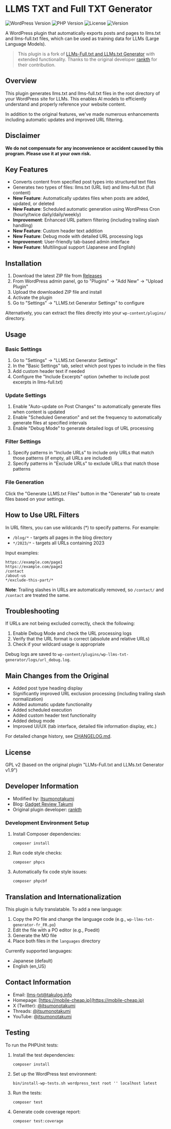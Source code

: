 # LLMS TXT and Full TXT Generator

![WordPress Version](https://img.shields.io/badge/WordPress-5.0%2B-blue)
![PHP Version](https://img.shields.io/badge/PHP-7.0%2B-purple)
![License](https://img.shields.io/badge/License-GPL%20v2-green)
![Version](https://img.shields.io/badge/Version-2.0-orange)

A WordPress plugin that automatically exports posts and pages to llms.txt and llms-full.txt files, which can be used as training data for LLMs (Large Language Models).

> This plugin is a fork of [LLMs-Full.txt and LLMs.txt Generator](https://wordpress.org/plugins/llms-full-txt-generator/) with extended functionality. Thanks to the original developer [rankth](https://profiles.wordpress.org/rankth/) for their contribution.

## Overview

This plugin generates llms.txt and llms-full.txt files in the root directory of your WordPress site for LLMs. This enables AI models to efficiently understand and properly reference your website content.

In addition to the original features, we've made numerous enhancements including automatic updates and improved URL filtering.

## Disclaimer

**We do not compensate for any inconvenience or accident caused by this program. Please use it at your own risk.**

## Key Features

- Converts content from specified post types into structured text files
- Generates two types of files: llms.txt (URL list) and llms-full.txt (full content)
- **New Feature**: Automatically updates files when posts are added, updated, or deleted
- **New Feature**: Scheduled automatic generation using WordPress Cron (hourly/twice daily/daily/weekly)
- **Improvement**: Enhanced URL pattern filtering (including trailing slash handling)
- **New Feature**: Custom header text addition
- **New Feature**: Debug mode with detailed URL processing logs
- **Improvement**: User-friendly tab-based admin interface
- **New Feature**: Multilingual support (Japanese and English)

## Installation

1. Download the latest ZIP file from [Releases](https://github.com/itsumonotakumi/wp-llms-txt-generator/releases)
2. From WordPress admin panel, go to "Plugins" → "Add New" → "Upload Plugin"
3. Upload the downloaded ZIP file and install
4. Activate the plugin
5. Go to "Settings" → "LLMS.txt Generator Settings" to configure

Alternatively, you can extract the files directly into your `wp-content/plugins/` directory.

## Usage

### Basic Settings

1. Go to "Settings" → "LLMS.txt Generator Settings"
2. In the "Basic Settings" tab, select which post types to include in the files
3. Add custom header text if needed
4. Configure the "Include Excerpts" option (whether to include post excerpts in llms-full.txt)

### Update Settings

1. Enable "Auto-update on Post Changes" to automatically generate files when content is updated
2. Enable "Scheduled Generation" and set the frequency to automatically generate files at specified intervals
3. Enable "Debug Mode" to generate detailed logs of URL processing

### Filter Settings

1. Specify patterns in "Include URLs" to include only URLs that match those patterns (if empty, all URLs are included)
2. Specify patterns in "Exclude URLs" to exclude URLs that match those patterns

### File Generation

Click the "Generate LLMS.txt Files" button in the "Generate" tab to create files based on your settings.

## How to Use URL Filters

In URL filters, you can use wildcards (*) to specify patterns. For example:

- `/blog/*` - targets all pages in the blog directory
- `*/2023/*` - targets all URLs containing 2023

Input examples:
```
https://example.com/page1
https://example.com/page2
/contact
/about-us
*/exclude-this-part/*
```

**Note**: Trailing slashes in URLs are automatically removed, so `/contact/` and `/contact` are treated the same.

## Troubleshooting

If URLs are not being excluded correctly, check the following:

1. Enable Debug Mode and check the URL processing logs
2. Verify that the URL format is correct (absolute and relative URLs)
3. Check if your wildcard usage is appropriate

Debug logs are saved to `wp-content/plugins/wp-llms-txt-generator/logs/url_debug.log`.

## Main Changes from the Original

- Added post type heading display
- Significantly improved URL exclusion processing (including trailing slash normalization)
- Added automatic update functionality
- Added scheduled execution
- Added custom header text functionality
- Added debug mode
- Improved UI/UX (tab interface, detailed file information display, etc.)

For detailed change history, see [CHANGELOG.md](CHANGELOG-en.md).

## License

GPL v2 (based on the original plugin "LLMs-Full.txt and LLMs.txt Generator v1.9")

## Developer Information

- Modified by: [Itsumonotakumi](https://twitter.com/itsumonotakumi)
- Blog: [Gadget Review Takumi](https://mobile-cheap.jp)
- Original plugin developer: [rankth](https://profiles.wordpress.org/rankth/)

### Development Environment Setup

1. Install Composer dependencies:
   ```
   composer install
   ```

2. Run code style checks:
   ```
   composer phpcs
   ```

3. Automatically fix code style issues:
   ```
   composer phpcbf
   ```

## Translation and Internationalization

This plugin is fully translatable. To add a new language:

1. Copy the PO file and change the language code (e.g., `wp-llms-txt-generator-fr_FR.po`)
2. Edit the file with a PO editor (e.g., Poedit)
3. Generate the MO file
4. Place both files in the `languages` directory

Currently supported languages:
- Japanese (default)
- English (en_US)

## Contact Information

- Email: [llms-txt@takulog.info](mailto:llms-txt@takulog.info)
- Homepage: [https://mobile-cheap.jp](https://mobile-cheap.jp)
- X (Twitter): [@itsumonotakumi](https://x.com/itsumonotakumi)
- Threads: [@itsumonotakumi](https://www.threads.net/@itsumonotakumi)
- YouTube: [@itsumonotakumi](https://www.youtube.com/@itsumonotakumi)

## Testing

To run the PHPUnit tests:

1. Install the test dependencies:
   ```
   composer install
   ```

2. Set up the WordPress test environment:
   ```
   bin/install-wp-tests.sh wordpress_test root '' localhost latest
   ```

3. Run the tests:
   ```
   composer test
   ```

4. Generate code coverage report:
   ```
   composer test:coverage
   ```
